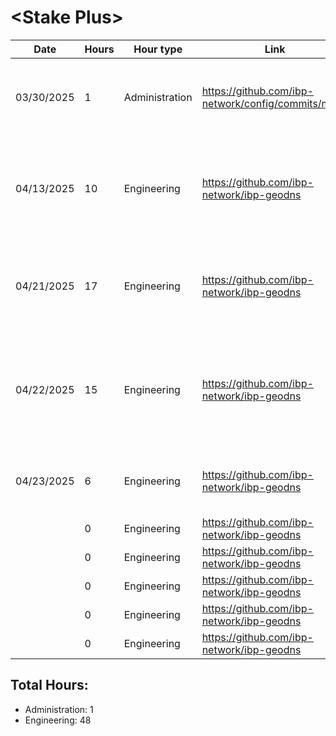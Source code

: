 # \<Stake Plus\>
| Date | Hours | Hour type | Link | Description | 
|---|---|---|---|---|
| 03/30/2025 | 1 | Administration | https://github.com/ibp-network/config/commits/main/ | IBP-Config - Auditing node utilization and updating resource provisioning|
| 04/13/2025 | 10 | Engineering | https://github.com/ibp-network/ibp-geodns | IBP-GeoDNS v2 - Deploying, Documenting, Testing new v2 production servers |
| 04/21/2025 | 17 | Engineering | https://github.com/ibp-network/ibp-geodns | IBP-GeoDNS v2 - Production servers going live, debugging, monitoring |
| 04/22/2025 | 15 | Engineering | https://github.com/ibp-network/ibp-geodns | IBP-GeoDNS v2 - Refactoring code to improve performance, Debugging production nodes |
| 04/23/2025 | 6 | Engineering | https://github.com/ibp-network/ibp-geodns | IBP-GeoDNS v2 - Debugging production nodes |
|  | 0 | Engineering | https://github.com/ibp-network/ibp-geodns | IBP-GeoDNS v2 - |
|  | 0 | Engineering | https://github.com/ibp-network/ibp-geodns | IBP-GeoDNS v2 - |
|  | 0 | Engineering | https://github.com/ibp-network/ibp-geodns | IBP-GeoDNS v2 - |
|  | 0 | Engineering | https://github.com/ibp-network/ibp-geodns | IBP-GeoDNS v2 - |
|  | 0 | Engineering | https://github.com/ibp-network/ibp-geodns | IBP-GeoDNS v2 - |

## Total Hours:
- Administration: 1
- Engineering: 48


